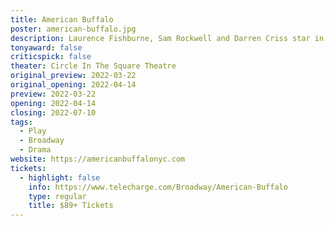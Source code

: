 ```yaml
---
title: American Buffalo
poster: american-buffalo.jpg
description: Laurence Fishburne, Sam Rockwell and Darren Criss star in the Broadway revival of David Mamet's classic.
tonyaward: false
criticspick: false
theater: Circle In The Square Theatre
original_preview: 2022-03-22
original_opening: 2022-04-14
preview: 2022-03-22
opening: 2022-04-14
closing: 2022-07-10
tags: 
  - Play
  - Broadway
  - Drama
website: https://americanbuffalonyc.com
tickets: 
  - highlight: false
    info: https://www.telecharge.com/Broadway/American-Buffalo
    type: regular
    title: $89+ Tickets
---
```

